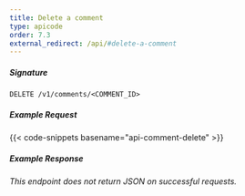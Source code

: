 ```yaml
---
title: Delete a comment
type: apicode
order: 7.3
external_redirect: /api/#delete-a-comment
---
```


##### Signature
`DELETE /v1/comments/<COMMENT_ID>`
##### Example Request
{{< code-snippets basename="api-comment-delete" >}}
##### Example Response
*This endpoint does not return JSON on successful requests.*
